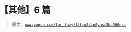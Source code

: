 # 【其他】6 篇

> 原文：[`www.yuque.com/for_lazy/thfiu8/zp0yas43ha960ezi`](https://www.yuque.com/for_lazy/thfiu8/zp0yas43ha960ezi)



